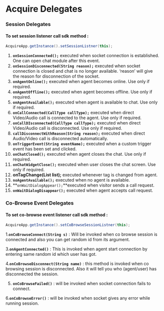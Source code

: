 # Acquire Delegates

### Session Delegates 

#### To set session listener call sdk method :

```java
AcquireApp.getInstance().setSessionListner(this);
```

1. **`onSessionConnected();`** executed when socket connection is established. One can open chat module after this event.
2. **`onSessionDisconnected(String reason);`** executed when socket connection is closed and chat is no longer available. ‘reason’ will give the reason for disconnection of the socket.
3. **`onAgentOnline();`** executed when agent becomes online. Use only if required.
4. **`onAgentOffline();`** executed when agent becomes offline. Use only if required.
5. **`onAgentAvailable();`** executed when agent is available to chat. Use only if required.
6. **`onCallConnected(CallType callType);`** executed when direct Video/Audio call is connected to the agent. Use only if required.
7. **`onCallDIsconnected(CallType callType);`** executed when direct Video/Audio call is disconnected. Use only if required.
8. **`callDisconnectWithReason(String reason);`** executed when direct Audio/Video call is disconnected automatically.
9. **`onTriggerEvent(String eventName);`** executed when a custom trigger event has been set and clicked.
10. **`onChatClosed();`** executed when agent closes the chat. Use only if required.
11. **`onChatWidgetClose();`**  executed when user closes the chat screen. Use only if required.
12.  **onTagChange\(List list\);**   executed whenever tag is changed from agent.
13. **`noAgentAvailable();`** executed when no agent is available.
14. **`onWaitDialogAppear();`**executed when visitor sends a call request.
15. **`onWaitDialogDisappear();`** executed when agent accepts call request.

### Co-Browse Event Delegates

#### To set co-browse event listener call sdk method :

```java
AcquireApp.getInstance().setCoBrowseSessionListner(this);
```

1.**`onCoBrowseConnect(String s)`** : Will be invoked when co browse session is connected and also you can get random id from its argument.

3.**`onAgentConnected()`** : This is invoked when agent start connection by entering same random id which user has got.  

4.**`onCoBrowseDisconnect(String name)`** : this method is invoked when co browsing session is disconnected. Also it will tell you who \(agent/user\) has disconnected the session.

5. **`onCoBrowseFailed()`** : will be invoked when socket connection fails to connect.

6.**`onCoBrowseError()`** : will be invoked when socket gives any error while running session.

